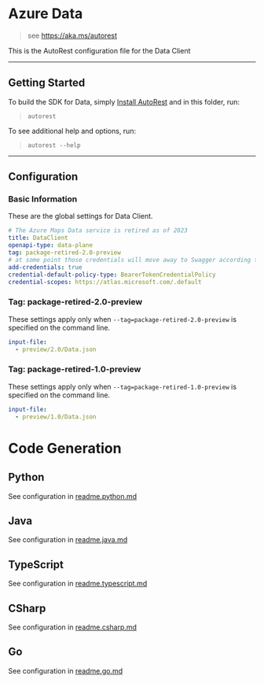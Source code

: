 # Azure Data

> see https://aka.ms/autorest

This is the AutoRest configuration file for the Data Client

---

## Getting Started

To build the SDK for Data, simply [Install AutoRest](https://aka.ms/autorest/install) and in this folder, run:

> `autorest`

To see additional help and options, run:

> `autorest --help`

---

## Configuration

### Basic Information

These are the global settings for Data Client.

``` yaml
# The Azure Maps Data service is retired as of 2023
title: DataClient
openapi-type: data-plane
tag: package-retired-2.0-preview
# at some point those credentials will move away to Swagger according to [this](https://github.com/Azure/autorest/issues/3718)
add-credentials: true
credential-default-policy-type: BearerTokenCredentialPolicy
credential-scopes: https://atlas.microsoft.com/.default
```

### Tag: package-retired-2.0-preview

These settings apply only when `--tag=package-retired-2.0-preview` is specified on the command line.

``` yaml $(tag) == 'package-retired-2.0-preview'
input-file:
  - preview/2.0/Data.json
```

### Tag: package-retired-1.0-preview

These settings apply only when `--tag=package-retired-1.0-preview` is specified on the command line.

``` yaml $(tag) == 'package-retired-1.0-preview'
input-file:
  - preview/1.0/Data.json
```

# Code Generation

## Python

See configuration in [readme.python.md](./readme.python.md)

## Java

See configuration in [readme.java.md](./readme.java.md)

## TypeScript

See configuration in [readme.typescript.md](./readme.typescript.md)

## CSharp

See configuration in [readme.csharp.md](./readme.csharp.md)

## Go

See configuration in [readme.go.md](./readme.go.md)
